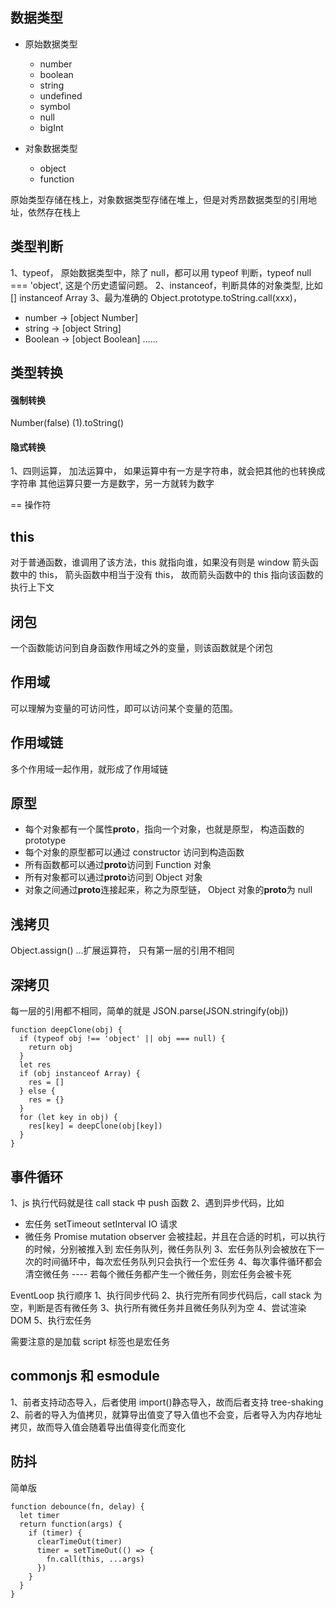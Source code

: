 ## 数据类型

- 原始数据类型

  - number
  - boolean
  - string
  - undefined
  - symbol
  - null
  - bigInt

- 对象数据类型
  - object
  - function

原始类型存储在栈上，对象数据类型存储在堆上，但是对秀昂数据类型的引用地址，依然存在栈上

## 类型判断

1、typeof， 原始数据类型中，除了 null，都可以用 typeof 判断，typeof null === 'object', 这是个历史遗留问题。
2、instanceof，判断具体的对象类型, 比如 [] instanceof Array
3、最为准确的 Object.prototype.toString.call(xxx)，

- number -> [object Number]
- string -> [object String]
- Boolean -> [object Boolean]
  ......

## 类型转换

#### 强制转换

Number(false)
(1).toString()

#### 隐式转换

1、四则运算，
加法运算中， 如果运算中有一方是字符串，就会把其他的也转换成字符串
其他运算只要一方是数字，另一方就转为数字

== 操作符

## this

对于普通函数，谁调用了该方法，this 就指向谁，如果没有则是 window
箭头函数中的 this， 箭头函数中相当于没有 this， 故而箭头函数中的 this 指向该函数的执行上下文

## 闭包

一个函数能访问到自身函数作用域之外的变量，则该函数就是个闭包

## 作用域

可以理解为变量的可访问性，即可以访问某个变量的范围。

## 作用域链

多个作用域一起作用，就形成了作用域链

## 原型

- 每个对象都有一个属性**proto**，指向一个对象，也就是原型， 构造函数的 prototype
- 每个对象的原型都可以通过 constructor 访问到构造函数
- 所有函数都可以通过**proto**访问到 Function 对象
- 所有对象都可以通过**proto**访问到 Object 对象
- 对象之间通过**proto**连接起来，称之为原型链， Object 对象的**proto**为 null

## 浅拷贝

Object.assign() ...扩展运算符， 只有第一层的引用不相同

## 深拷贝

每一层的引用都不相同，简单的就是 JSON.parse(JSON.stringify(obj))

```
function deepClone(obj) {
  if (typeof obj !== 'object' || obj === null) {
    return obj
  }
  let res
  if (obj instanceof Array) {
    res = []
  } else {
    res = {}
  }
  for (let key in obj) {
    res[key] = deepClone(obj[key])
  }
}
```

## 事件循环

1、js 执行代码就是往 call stack 中 push 函数
2、遇到异步代码，比如

- 宏任务 setTimeout setInterval IO 请求
- 微任务 Promise mutation observer
  会被挂起，并且在合适的时机，可以执行的时候，分别被推入到 宏任务队列，微任务队列
  3、宏任务队列会被放在下一次的时间循环中，每次宏任务队列只会执行一个宏任务
  4、每次事件循环都会清空微任务 ---- 若每个微任务都产生一个微任务，则宏任务会被卡死

EventLoop 执行顺序
1、执行同步代码
2、执行完所有同步代码后，call stack 为空，判断是否有微任务
3、执行所有微任务并且微任务队列为空
4、尝试渲染 DOM
5、执行宏任务

需要注意的是加载 script 标签也是宏任务

## commonjs 和 esmodule

1、前者支持动态导入，后者使用 import()静态导入，故而后者支持 tree-shaking
2、前者的导入为值拷贝，就算导出值变了导入值也不会变，后者导入为内存地址拷贝，故而导入值会随着导出值得变化而变化

## 防抖

简单版

```
function debounce(fn, delay) {
  let timer
  return function(args) {
    if (timer) {
      clearTimeOut(timer)
      timer = setTimeOut(() => {
        fn.call(this, ...args)
      })
    }
  }
}
```
